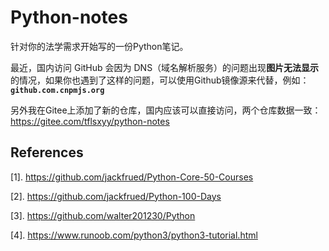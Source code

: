 # Python-notes

针对你的法学需求开始写的一份Python笔记。

最近，国内访问 GitHub 会因为 DNS（域名解析服务）的问题出现**图片无法显示**的情况，如果你也遇到了这样的问题，可以使用Github镜像源来代替，例如：**`github.com.cnpmjs.org`**

另外我在Gitee上添加了新的仓库，国内应该可以直接访问，两个仓库数据一致：https://gitee.com/tflsxyy/python-notes

## References

[1]. https://github.com/jackfrued/Python-Core-50-Courses

[2]. https://github.com/jackfrued/Python-100-Days

[3]. https://github.com/walter201230/Python

[4]. https://www.runoob.com/python3/python3-tutorial.html